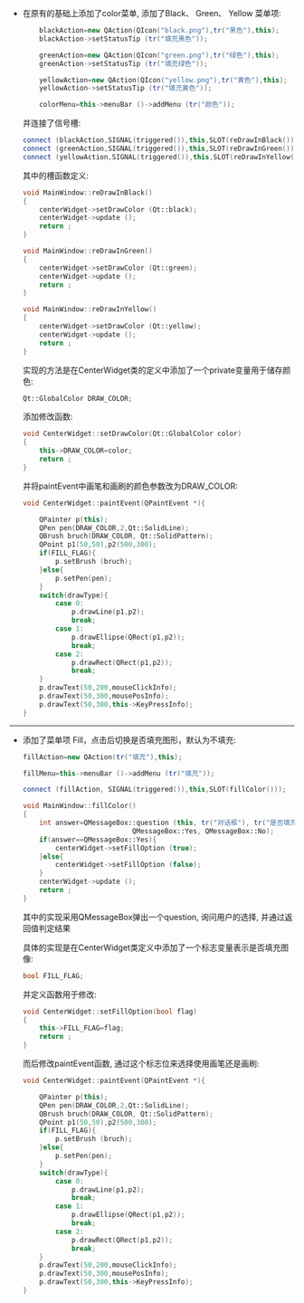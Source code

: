 - 在原有的基础上添加了color菜单, 添加了Black、 Green、 Yellow 菜单项:

	```cpp
		blackAction=new QAction(QIcon("black.png"),tr("黑色"),this);
		blackAction->setStatusTip (tr("填充黑色"));
	
		greenAction=new QAction(QIcon("green.png"),tr("绿色"),this);
		greenAction->setStatusTip (tr("填充绿色"));
	
		yellowAction=new QAction(QIcon("yellow.png"),tr("黄色"),this);
		yellowAction->setStatusTip (tr("填充黄色"));
	
		colorMenu=this->menuBar ()->addMenu (tr("颜色"));
	```

	并连接了信号槽:

	```cpp
	connect (blackAction,SIGNAL(triggered()),this,SLOT(reDrawInBlack()));
	connect (greenAction,SIGNAL(triggered()),this,SLOT(reDrawInGreen()));
	connect (yellowAction,SIGNAL(triggered()),this,SLOT(reDrawInYellow()));
	```

	其中的槽函数定义:

	```cpp
	void MainWindow::reDrawInBlack()
	{
		centerWidget->setDrawColor (Qt::black);
		centerWidget->update ();
		return ;
	}
	
	void MainWindow::reDrawInGreen()
	{
		centerWidget->setDrawColor (Qt::green);
		centerWidget->update ();
		return ;
	}
	
	void MainWindow::reDrawInYellow()
	{
		centerWidget->setDrawColor (Qt::yellow);
		centerWidget->update ();
		return ;
	}
	```

	实现的方法是在CenterWidget类的定义中添加了一个private变量用于储存颜色:

	```cpp
	Qt::GlobalColor DRAW_COLOR;
	```

	添加修改函数:

	```cpp
	void CenterWidget::setDrawColor(Qt::GlobalColor color)
	{
		this->DRAW_COLOR=color;
		return ;
	}
	```

	并将paintEvent中画笔和画刷的颜色参数改为DRAW_COLOR:

	```cpp
	void CenterWidget::paintEvent(QPaintEvent *){
	
		QPainter p(this);
		QPen pen(DRAW_COLOR,2,Qt::SolidLine);
		QBrush bruch(DRAW_COLOR, Qt::SolidPattern);
		QPoint p1(50,50),p2(500,300);
		if(FILL_FLAG){
			p.setBrush (bruch);
		}else{
			p.setPen(pen);
		}
		switch(drawType){
			case 0:
				p.drawLine(p1,p2);
				break;
			case 1:
				p.drawEllipse(QRect(p1,p2));
				break;
			case 2:
				p.drawRect(QRect(p1,p2));
				break;
		}
		p.drawText(50,200,mouseClickInfo);
		p.drawText(50,300,mousePosInfo);
		p.drawText(50,300,this->KeyPressInfo);
	}
	```



____



- 添加了菜单项 Fill，点击后切换是否填充图形，默认为不填充:

	```cpp
	fillAction=new QAction(tr("填充"),this);
	
	fillMenu=this->menuBar ()->addMenu (tr("填充"));
	
	connect (fillAction, SIGNAL(triggered()),this,SLOT(fillColor()));
	
	void MainWindow::fillColor()
	{
		int answer=QMessageBox::question (this, tr("对话框"), tr("是否填充图像"),
							   QMessageBox::Yes, QMessageBox::No);
		if(answer==QMessageBox::Yes){
			centerWidget->setFillOption (true);
		}else{
			centerWidget->setFillOption (false);
		}
		centerWidget->update ();
		return ;
	}
	```

	其中的实现采用QMessageBox弹出一个question, 询问用户的选择, 并通过返回值判定结果

	具体的实现是在CenterWidget类定义中添加了一个标志变量表示是否填充图像:

	```cpp
	bool FILL_FLAG;
	```

	并定义函数用于修改:

	```cpp
	void CenterWidget::setFillOption(bool flag)
	{
		this->FILL_FLAG=flag;
		return ;
	}
	```

	而后修改paintEvent函数, 通过这个标志位来选择使用画笔还是画刷:

	```cpp
	void CenterWidget::paintEvent(QPaintEvent *){
	
		QPainter p(this);
		QPen pen(DRAW_COLOR,2,Qt::SolidLine);
		QBrush bruch(DRAW_COLOR, Qt::SolidPattern);
		QPoint p1(50,50),p2(500,300);
		if(FILL_FLAG){
			p.setBrush (bruch);
		}else{
			p.setPen(pen);
		}
		switch(drawType){
			case 0:
				p.drawLine(p1,p2);
				break;
			case 1:
				p.drawEllipse(QRect(p1,p2));
				break;
			case 2:
				p.drawRect(QRect(p1,p2));
				break;
		}
		p.drawText(50,200,mouseClickInfo);
		p.drawText(50,300,mousePosInfo);
		p.drawText(50,300,this->KeyPressInfo);
	}
	```

	